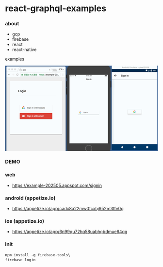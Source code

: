 # react-graphql-examples

### about

* gcp
* firebase
* react
* react-native

examples

![image](./doc/demo.gif)

### DEMO

### web

* https://example-202505.appspot.com/signin

### android (appetize.io)

* https://appetize.io/app/cadx8a22mw0tcxbj952m3tfv0g

### ios (appetize.io)

* https://appetize.io/app/6n99qu72hq58uabhqbdmue64qg

### init

```
npm install -g firebase-tools\
firebase login
```
